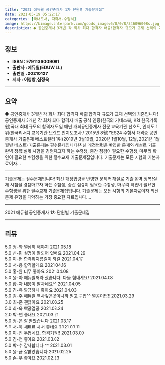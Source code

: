 ```yaml
---
title: "2021 에듀윌 공인중개사 1차 단원별 기출문제집"
date: 2021-05-19 05:22:17
categories: [국내도서, 자격서-수험서]
image: https://bimage.interpark.com/goods_image/6/0/0/8/346096008s.jpg
description: ● 공인중개사 3개년 각 회차 최다 합격자 배출!합격자 규모가 교재 선택의 기준입니다!공인중개사 3개년 각 회차 최다 합격자 배출 공식 인증(한국의 기네스북, KRI 한국기록원)국내 최대 규모의 합격자 모임 매년 개최공인중개사 전문 교육기관 선호도, 인지도 1위(한국리서치 교육기관 브
---
```


## **정보**

- **ISBN : 9791136009081**
- **출판사 : 에듀윌(EDUWILL)**
- **출판일 : 20210127**
- **저자 : 이영방,심정욱**

------



## **요약**

●  공인중개사 3개년 각 회차 최다 합격자 배출!합격자 규모가 교재 선택의 기준입니다!공인중개사 3개년 각 회차 최다 합격자 배출 공식 인증(한국의 기네스북, KRI 한국기록원)국내 최대 규모의 합격자 모임 매년 개최공인중개사 전문 교육기관 선호도, 인지도 1위(한국리서치 교육기관 브랜드 인지도조사 / 2015년 8월)YES24 수험서 자격증 공인중개사 기출문제 베스트셀러 1위(2019년 3월10월, 2020년 1월10월, 12월, 2021년 1월 월별 베스트) 기출문제는 필수문제입니다!최신 개정법령을 반영한 문제와 해설로 기출 완벽 정복!실제 시험을 경험하고자 하는 수험생, 중간 점검이 필요한 수험생, 마무리 확인이 필요한 수험생을 위한 필수교재 기출문제집입니다. 기출문제는 모든 시험의 기본자료이자...

------

기출문제는 필수문제입니다!
최신 개정법령을 반영한 문제와 해설로 기출 완벽 정복!실제 시험을 경험하고자 하는 수험생, 중간 점검이 필요한 수험생, 마무리 확인이 필요한 수험생을 위한 필수교재 기출문제집입니다. 기출문제는 모든 시험의 기본자료이자 최신 문제 유형을 파악하는 가장 중요한 자료입니다.... 

------


2021 에듀윌 공인중개사 1차 단원별 기출문제집 

------


## **리뷰** 

5.0 정-화 열심히 해야지 2021.05.18 <br/>5.0 신-민 설명이 잘되어 있어요 2021.04.29 <br/>5.0 이-현 합격위지름길이 되길 2021.04.17 <br/>5.0 서-용 합격할게요 2021.04.16 <br/>5.0 홍-완 너무 좋아요 2021.04.08 <br/>5.0 윤-아 에듀윌꺼라 샀습니다. 다들 힘내세요! 2021.04.08 <br/>5.0 황-자 내용이 알차네요^^ 2021.04.05 <br/>5.0 김-옥 깔끔하니 좋아요 2021.04.03 <br/>5.0 김-주 에듀윌 역사깊은곳이니까 믿고 구입^^ 열공이답!!  2021.03.29 <br/>3.0 최-준 괜찮아요  2021.03.25 <br/>5.0 최-욱 빡공열공 2021.03.24 <br/>2.0 박-연 좋내요 2021.03.21 <br/>5.0 정-은 잘 받았습니다  2021.03.17 <br/>5.0 서-아 세트로 사서 좋네요 2021.03.11 <br/>5.0 이-진 두껍네요. 합격기원!! 2021.03.09 <br/>5.0 김-연 좋아요 2021.03.02 <br/>5.0 박-수 감사합니다 ^^ 2021.03.01 <br/>5.0 윤-균 잘받았습니다 2021.02.25 <br/>5.0 손-우 좋아요 2021.02.23 <br/>